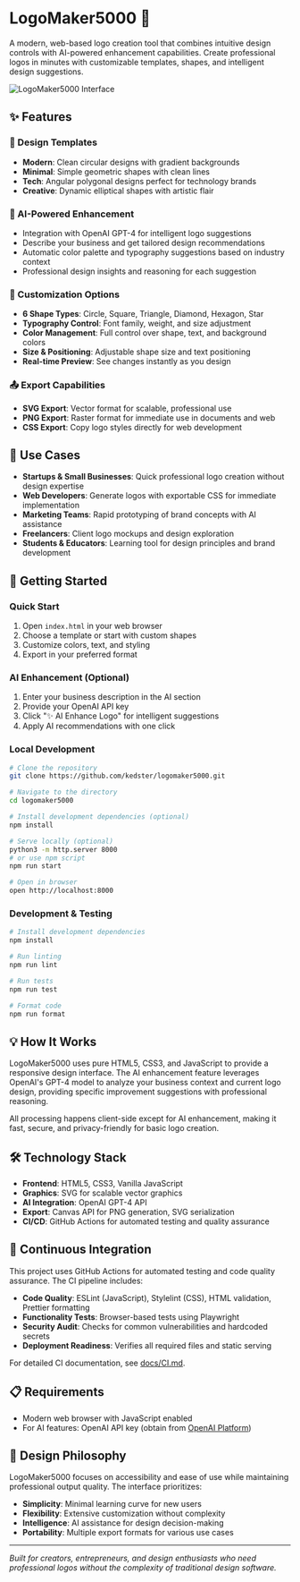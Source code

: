 # LogoMaker5000 🎨

A modern, web-based logo creation tool that combines intuitive design controls with AI-powered enhancement capabilities. Create professional logos in minutes with customizable templates, shapes, and intelligent design suggestions.

![LogoMaker5000 Interface](https://github.com/user-attachments/assets/34913ac3-beb1-48f6-8ea4-7250bef10644)

## ✨ Features

### 🎯 Design Templates
- **Modern**: Clean circular designs with gradient backgrounds
- **Minimal**: Simple geometric shapes with clean lines  
- **Tech**: Angular polygonal designs perfect for technology brands
- **Creative**: Dynamic elliptical shapes with artistic flair

### 🤖 AI-Powered Enhancement
- Integration with OpenAI GPT-4 for intelligent logo suggestions
- Describe your business and get tailored design recommendations
- Automatic color palette and typography suggestions based on industry context
- Professional design insights and reasoning for each suggestion

### 🎨 Customization Options
- **6 Shape Types**: Circle, Square, Triangle, Diamond, Hexagon, Star
- **Typography Control**: Font family, weight, and size adjustment
- **Color Management**: Full control over shape, text, and background colors
- **Size & Positioning**: Adjustable shape size and text positioning
- **Real-time Preview**: See changes instantly as you design

### 📤 Export Capabilities
- **SVG Export**: Vector format for scalable, professional use
- **PNG Export**: Raster format for immediate use in documents and web
- **CSS Export**: Copy logo styles directly for web development

## 🎯 Use Cases

- **Startups & Small Businesses**: Quick professional logo creation without design expertise
- **Web Developers**: Generate logos with exportable CSS for immediate implementation
- **Marketing Teams**: Rapid prototyping of brand concepts with AI assistance
- **Freelancers**: Client logo mockups and design exploration
- **Students & Educators**: Learning tool for design principles and brand development

## 🚀 Getting Started

### Quick Start
1. Open `index.html` in your web browser
2. Choose a template or start with custom shapes
3. Customize colors, text, and styling
4. Export in your preferred format

### AI Enhancement (Optional)
1. Enter your business description in the AI section
2. Provide your OpenAI API key
3. Click "✨ AI Enhance Logo" for intelligent suggestions
4. Apply AI recommendations with one click

### Local Development
```bash
# Clone the repository
git clone https://github.com/kedster/logomaker5000.git

# Navigate to the directory  
cd logomaker5000

# Install development dependencies (optional)
npm install

# Serve locally (optional)
python3 -m http.server 8000
# or use npm script
npm run start

# Open in browser
open http://localhost:8000
```

### Development & Testing
```bash
# Install development dependencies
npm install

# Run linting
npm run lint

# Run tests
npm run test

# Format code
npm run format
```

## 💡 How It Works

LogoMaker5000 uses pure HTML5, CSS3, and JavaScript to provide a responsive design interface. The AI enhancement feature leverages OpenAI's GPT-4 model to analyze your business context and current logo design, providing specific improvement suggestions with professional reasoning.

All processing happens client-side except for AI enhancement, making it fast, secure, and privacy-friendly for basic logo creation.

## 🛠️ Technology Stack

- **Frontend**: HTML5, CSS3, Vanilla JavaScript
- **Graphics**: SVG for scalable vector graphics
- **AI Integration**: OpenAI GPT-4 API
- **Export**: Canvas API for PNG generation, SVG serialization
- **CI/CD**: GitHub Actions for automated testing and quality assurance

## 🔄 Continuous Integration

This project uses GitHub Actions for automated testing and code quality assurance. The CI pipeline includes:

- **Code Quality**: ESLint (JavaScript), Stylelint (CSS), HTML validation, Prettier formatting
- **Functionality Tests**: Browser-based tests using Playwright
- **Security Audit**: Checks for common vulnerabilities and hardcoded secrets  
- **Deployment Readiness**: Verifies all required files and static serving

For detailed CI documentation, see [docs/CI.md](docs/CI.md).

## 📋 Requirements

- Modern web browser with JavaScript enabled
- For AI features: OpenAI API key (obtain from [OpenAI Platform](https://platform.openai.com/))

## 🎨 Design Philosophy

LogoMaker5000 focuses on accessibility and ease of use while maintaining professional output quality. The interface prioritizes:
- **Simplicity**: Minimal learning curve for new users
- **Flexibility**: Extensive customization without complexity
- **Intelligence**: AI assistance for design decision-making
- **Portability**: Multiple export formats for various use cases

---

*Built for creators, entrepreneurs, and design enthusiasts who need professional logos without the complexity of traditional design software.*